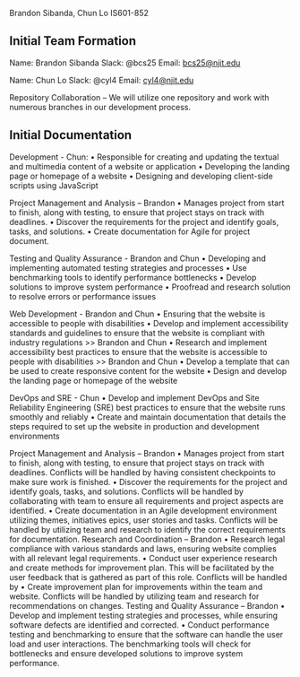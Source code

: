 Brandon Sibanda, Chun Lo
IS601-852

## Initial Team Formation 

Name: Brandon Sibanda
Slack: @bcs25
Email: bcs25@njit.edu

Name: Chun Lo
Slack: @cyl4 
Email: cyl4@njit.edu


Repository Collaboration – We will utilize one repository and work with numerous branches in our development process.

## Initial Documentation

Development - Chun:
•	Responsible for creating and updating the textual and multimedia content of a website or application
•	Developing the landing page or homepage of a website
•	Designing and developing client-side scripts using JavaScript

Project Management and Analysis – Brandon
•	Manages project from start to finish, along with testing, to ensure that project stays on track with deadlines.
•	Discover the requirements for the project and identify goals, tasks, and solutions. 
•	Create documentation for Agile for project document.

Testing and Quality Assurance - Brandon and Chun
•	Developing and implementing automated testing strategies and processes
•	Use benchmarking tools to identify performance bottlenecks
•	Develop solutions to improve system performance
•	Proofread and research solution to resolve errors or performance issues

Web Development - Brandon and Chun
•	Ensuring that the website is accessible to people with disabilities
•	Develop and implement accessibility standards and guidelines to ensure that the website is compliant with industry regulations >> Brandon and Chun
•	Research and implement accessibility best practices to ensure that the website is accessible to people with disabilities >> Brandon and Chun
•	Develop a template that can be used to create responsive content for the website
•	Design and develop the landing page or homepage of the website

DevOps and SRE - Chun
•	Develop and implement DevOps and Site Reliability Engineering (SRE) best practices to ensure that the website runs smoothly and reliably
•	Create and maintain documentation that details the steps required to set up the website in production and development environments

Project Management and Analysis – Brandon
•	Manages project from start to finish, along with testing, to ensure that project stays on track with deadlines. Conflicts will be handled by having consistent checkpoints to make sure work is finished.
•	Discover the requirements for the project and identify goals, tasks, and solutions. Conflicts will be handled by collaborating with team to ensure all requirements and project aspects are identified.
•	Create documentation in an Agile development environment utilizing themes, initiatives epics, user stories and tasks. Conflicts will be handled by utilizing team and research to identify the correct requirements for documentation.
Research and Coordination – Brandon
•	Research legal compliance with various standards and laws, ensuring website complies with all relevant legal requirements.
•	Conduct user experience research and create methods for improvement plan. This will be facilitated by the user feedback that is gathered as part of this role. Conflicts will be handled by 
•	Create improvement plan for improvements within the team and website. Conflicts will be handled by utilizing team and research for recommendations on changes.
Testing and Quality Assurance – Brandon
•	Develop and implement testing strategies and processes, while ensuring software defects are identified and corrected.
•	Conduct performance testing and benchmarking to ensure that the software can handle the user load and user interactions. The benchmarking tools will check for bottlenecks and ensure developed solutions to improve system performance.

